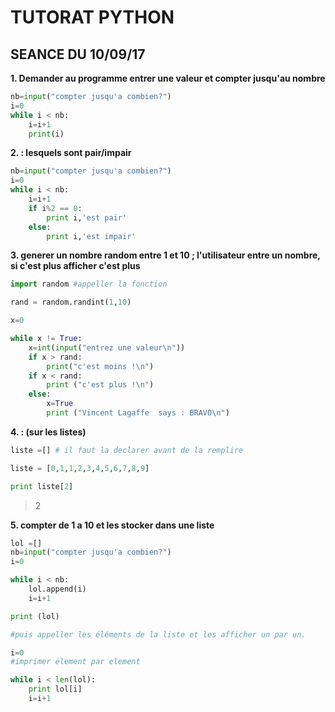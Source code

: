 # **TUTORAT PYTHON**

## SEANCE DU 10/09/17


**1. Demander au programme entrer une valeur et compter jusqu'au nombre**

```python
nb=input("compter jusqu'a combien?")
i=0
while i < nb:
    i=i+1
    print(i)
```

**2. : lesquels sont pair/impair**
```python
nb=input("compter jusqu'a combien?")
i=0
while i < nb:
    i=i+1
    if i%2 == 0:
        print i,'est pair'
    else:
        print i,'est impair'
```

**3.  generer un nombre random entre 1 et 10 ; l'utilisateur entre un nombre, si c'est plus afficher c'est plus**

```python
import random #appeller la fonction

rand = random.randint(1,10)

x=0

while x != True:
    x=int(input("entrez une valeur\n"))
    if x > rand:
        print("c'est moins !\n")
    if x < rand:
        print ("c'est plus !\n")
    else:
        x=True
        print ("Vincent Lagaffe  says : BRAVO\n")

```


**4. : (sur les listes)**
```python
liste =[] # il faut la declarer avant de la remplire

liste = [0,1,1,2,3,4,5,6,7,8,9]

print liste[2]
```
>2

**5. compter de 1 a 10 et les stocker dans une liste**

```python
lol =[]
nb=input("compter jusqu'a combien?")
i=0

while i < nb:
    lol.append(i)
    i=i+1

print (lol)

#puis appeller les éléments de la liste et les afficher un par un.

i=0
#imprimer élement par element

while i < len(lol):
    print lol[i]
    i=i+1
```
